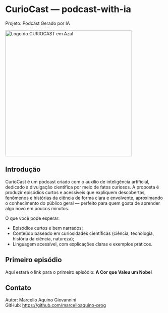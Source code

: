 # CurioCast — podcast-with-ia

Projeto: Podcast Gerado por IA  

<img width="400" height="400" alt="Logo do CURIOCAST em Azul" src="https://github.com/user-attachments/assets/5a8c7445-08d4-4f9b-8b4a-9016a3bf88c0" />

## Introdução
CurioCast é um podcast criado com o auxílio de inteligência artificial, dedicado à divulgação científica por meio de fatos curiosos. A proposta é produzir episódios curtos e acessíveis que expliquem descobertas, fenômenos e histórias da ciência de forma clara e envolvente, aproximando o conhecimento do público geral — perfeito para quem gosta de aprender algo novo em poucos minutos.

O que você pode esperar:
- Episódios curtos e bem narrados;
- Conteúdo baseado em curiosidades científicas (ciência, tecnologia, história da ciência, natureza);
- Linguagem acessível, com explicações claras e exemplos práticos.

## Primeiro episódio
Aqui estará o link para o primeiro episódio: **A Cor que Valeu um Nobel**

## Contato
Autor: Marcello Aquino Giovannini  
GitHub: https://github.com/marcelloaquino-prog
